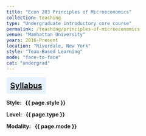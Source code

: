 ```yaml
---
title: "Econ 203 Principles of Microeconomics"
collection: teaching
type: "Undergraduate introductory core course"
permalink: /teaching/principles-of-microeconomics
venue: "Manhattan University"
years: 2016-Present
location: "Riverdale, New York"
style: "Team-Based Learning"
mode: "face-to-face"
cat: "undergrad"
---
```

<!-- Google tag (gtag.js) -->
<script async src="https://www.googletagmanager.com/gtag/js?id=G-Q95WSVMDNZ"></script>
<script>
  window.dataLayer = window.dataLayer || [];
  function gtag(){dataLayer.push(arguments);}
  gtag('js', new Date());

  gtag('config', 'G-Q95WSVMDNZ');
</script>



<div style="background-color: #e6f3ff; padding: 10px; padding-left:10px; border-radius: 5px; text-align: center; font-weight: bold; font-size: 20px; color: #004080; display: inline-block;"> 
<a href="http://jimegon.github.io/files\González-Ramírez_Econ203_5_Fall_2024_Syllabus.pdf" target="_blank">Syllabus</a> 
</div>

**<span class="bold-podcast">Style: </span>&nbsp;<span class="text-podcast"> {{ page.style }}</span>**

**<span class="bold-podcast">Level: </span>&nbsp;<span class="text-podcast"> {{ page.type }}</span>**

**<span class="bold-podcast">Modality: </span>&nbsp;<span class="text-podcast"> {{ page.mode }}</span>**

